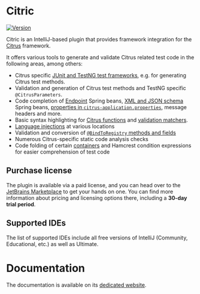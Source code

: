 # Citric

[![Version](https://img.shields.io/jetbrains/plugin/v/22813-citric.svg)](https://plugins.jetbrains.com/plugin/22813-citric)

Citric is an IntelliJ-based plugin that provides framework integration for the [Citrus](https://citrusframework.org/) framework.

It offers various tools to generate and validate Citrus related test code in the following areas, among others:
- Citrus specific [JUnit and TestNG test frameworks](https://www.picimako.com/citric/test-frameworks), e.g. for generating Citrus test methods.
- Validation and generation of Citrus test methods and TestNG specific `@CitrusParameters`.
- Code completion of [Endpoint](https://www.picimako.com/citric/endpoints/) Spring beans,
  [XML and JSON schema](https://www.picimako.com/citric/messaging/) Spring beans,
  [properties in `citrus-application.properties`](https://www.picimako.com/citric/citrus-and-spring-configuration/), message headers and more.
- Basic syntax highlighting for [Citrus functions](https://www.picimako.com/citric/citrus-functions/) and [validation matchers](https://www.picimako.com/citric/messaging/).
- [Language injections](https://www.picimako.com/citric/language-injections/) at various locations
- Validation and conversion of [`@BindToRegistry` methods and fields](https://www.picimako.com/citric/citrus-registry-and-resource-injection/)
- Numerous Citrus-specific static code analysis checks
- Code folding of certain [containers](https://www.picimako.com/citric/containers/) and Hamcrest condition expressions for easier comprehension of test code

## Purchase license

The plugin is available via a paid license, and you can head over to the [JetBrains Marketplace](https://plugins.jetbrains.com/plugin/22813-citric)
to get your hands on one. You can find more information about pricing and licensing options there, including a **30-day trial period**.

## Supported IDEs

The list of supported IDEs include all free versions of IntelliJ (Community, Educational, etc.) as well as Ultimate.

# Documentation

The documentation is available on its [dedicated website](http://www.picimako.com/citric/).
